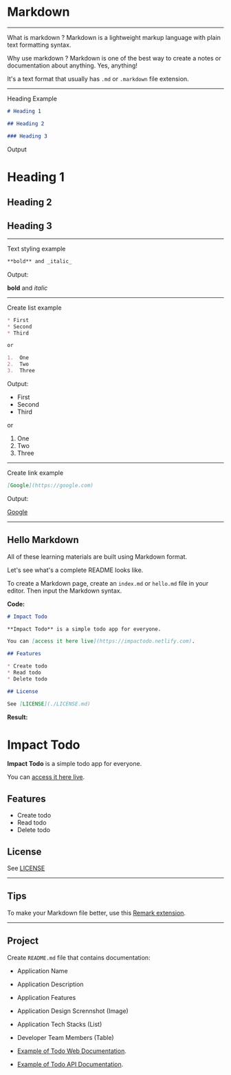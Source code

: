 # Markdown

---

What is markdown ? Markdown is a lightweight markup language with plain text formatting syntax.

Why use markdown ? Markdown is one of the best way to create a notes or documentation about anything. Yes, anything!

It's a text format that usually has `.md` or `.markdown` file extension.

---

Heading Example

```md
# Heading 1

## Heading 2

### Heading 3
```

Output

# Heading 1

## Heading 2

## Heading 3

---

Text styling example

```md
**bold** and _italic_
```

Output:

**bold** and _italic_

---

Create list example

```md
* First
* Second
* Third

or

1.  One
2.  Two
3.  Three
```

Output:

* First
* Second
* Third

or

1.  One
2.  Two
3.  Three

---

Create link example

```md
[Google](https://google.com)
```

Output:

[Google](https://google.com)

---

## Hello Markdown

All of these learning materials are built using Markdown format.

Let's see what's a complete README looks like.

To create a Markdown page, create an `index.md` or `hello.md` file in your editor. Then input the Markdown syntax.

**Code:**

```md
# Impact Todo

**Impact Todo** is a simple todo app for everyone.

You can [access it here live](https://impactodo.netlify.com).

## Features

* Create todo
* Read todo
* Delete todo

## License

See [LICENSE](./LICENSE.md)
```

**Result:**

# Impact Todo

**Impact Todo** is a simple todo app for everyone.

You can [access it here live](https://impactodo.netlify.com).

## Features

* Create todo
* Read todo
* Delete todo

## License

See [LICENSE](./LICENSE.md)

---

## Tips

To make your Markdown file better, use this [Remark extension](https://marketplace.visualstudio.com/items?itemName=mrmlnc.vscode-remark).



---

## Project

Create `README.md` file that contains documentation:

* Application Name
* Application Description
* Application Features
* Application Design Scrennshot (Image)
* Application Tech Stacks (List)
* Developer Team Members (Table)

* [Example of Todo Web Documentation](https://github.com/impactbyte-network/impactodo-web).
* [Example of Todo API Documentation](https://github.com/impactbyte-network/impactodo-api).


